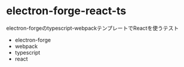 # electron-forge-react-ts
electron-forgeのtypescript-webpackテンプレートでReactを使うテスト

* electron-forge
* webpack
* typescript
* react
